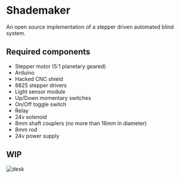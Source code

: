 # Shademaker

An open source implementation of a stepper driven automated blind system.

## Required components
* Stepper motor (5:1 planetary geared)
* Arduino
* Hacked CNC shield
* 8825 stepper drivers
* Light sensor module
* Up/Down momentary switches
* On/Off toggle switch
* Relay
* 24v solenoid
* 8mm shaft couplers (no more than 16mm in diameter)
* 8mm rod
* 24v power supply

## WIP
![desk](https://snappies.s3.amazonaws.com/blinds-desk2.jpg)
